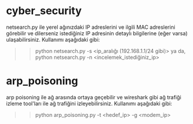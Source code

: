 # cyber_security

netsearch.py ile yerel ağınızdaki IP adreslerini ve ilgili MAC adreslerini görebilir ve dilerseniz istediğiniz IP adresinin detaylı bilgilerine (eğer varsa) ulaşabilirsiniz.
Kullanımı aşağıdaki gibi:
>> python netsearch.py -s <ip_aralığı (192.168.1.1/24 gibi)>
ya da,
>> python netsearch.py -n <incelemek_istediğiniz_ip>

# arp_poisoning

arp poisoning ile ağ arasında ortaya geçebilir ve wireshark gibi ağ trafiği izleme tool'ları ile ağ trafiğini izleyebilirsiniz.
Kullanımı aşağıdaki gibi:
>> python arp_poisoning.py -t <hedef_ip> -g <modem_ip>

